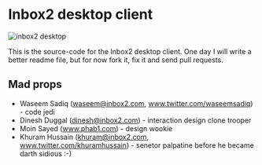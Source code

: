 Inbox2 desktop client
=====================

![inbox2 desktop](http://www.inbox2.com/images/inbox2_desktop_full.jpg "inbox2 desktop")

This is the source-code for the Inbox2 desktop client. One day I will write a better readme file, but for now fork it, fix it and send pull requests.

Mad props
---------

* Waseem Sadiq (waseem@inbox2.com, www.twitter.com/waseemsadiq) - code jedi
* Dinesh Duggal (dinesh@inbox2.com) - interaction design clone trooper
* Moin Sayed (www.phab1.com) - design wookie
* Khuram Hussain (khuram@inbox2.com, www.twitter.com/khuramhussain) - senetor palpatine before he became darth sidious :-)